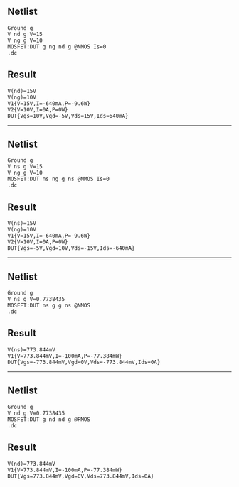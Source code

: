 ## Netlist

```text
Ground g
V nd g V=15
V ng g V=10
MOSFET:DUT g ng nd g @NMOS Is=0
.dc
```

## Result

```text
V(nd)=15V
V(ng)=10V
V1{V=15V,I=-640mA,P=-9.6W}
V2{V=10V,I=0A,P=0W}
DUT{Vgs=10V,Vgd=-5V,Vds=15V,Ids=640mA}
```

---

## Netlist

```text
Ground g
V ns g V=15
V ng g V=10
MOSFET:DUT ns ng g ns @NMOS Is=0
.dc
```

## Result

```text
V(ns)=15V
V(ng)=10V
V1{V=15V,I=-640mA,P=-9.6W}
V2{V=10V,I=0A,P=0W}
DUT{Vgs=-5V,Vgd=10V,Vds=-15V,Ids=-640mA}
```

---

## Netlist

```text
Ground g
V ns g V=0.7738435
MOSFET:DUT ns g g ns @NMOS
.dc
```

## Result

```text
V(ns)=773.844mV
V1{V=773.844mV,I=-100mA,P=-77.384mW}
DUT{Vgs=-773.844mV,Vgd=0V,Vds=-773.844mV,Ids=0A}
```

---

## Netlist

```text
Ground g
V nd g V=0.7738435
MOSFET:DUT g nd nd g @PMOS
.dc
```

## Result

```text
V(nd)=773.844mV
V1{V=773.844mV,I=-100mA,P=-77.384mW}
DUT{Vgs=773.844mV,Vgd=0V,Vds=773.844mV,Ids=0A}
```
